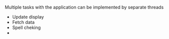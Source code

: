Multiple tasks with the application can be implemented by separate threads
- Update display
- Fetch data
- Spell cheking
- 